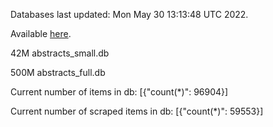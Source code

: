 Databases last updated: Mon May 30 13:13:48 UTC 2022. 

Available [here](https://github.com/cbeauhilton/ash-db/releases).


42M	abstracts_small.db

500M	abstracts_full.db

Current number of items in db:
[{"count(*)": 96904}]

Current number of scraped items in db:
[{"count(*)": 59553}]
